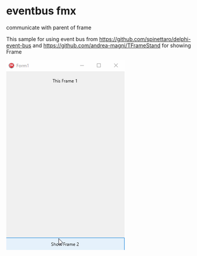 # eventbus fmx
communicate with parent of frame

This sample for using event bus from https://github.com/spinettaro/delphi-event-bus and https://github.com/andrea-magni/TFrameStand for showing Frame<br>

![GIF](gifEB.gif)
